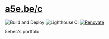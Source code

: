 # [a5e.be/c](https://a5e.be/c)
![Build and Deploy](https://github.com/5ebec/portfolio/workflows/Build%20and%20Deploy/badge.svg)
![Lighthouse CI](https://github.com/5ebec/portfolio/workflows/Lighthouse%20CI/badge.svg)
[![Renovate](https://img.shields.io/badge/renovate-enabled-green)](https://app.renovatebot.com/dashboard#github/5ebec/portfolio)

5ebec's portfolio

